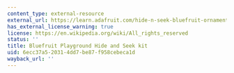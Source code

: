 ```yaml
---
content_type: external-resource
external_url: https://learn.adafruit.com/hide-n-seek-bluefruit-ornament
has_external_license_warning: true
license: https://en.wikipedia.org/wiki/All_rights_reserved
status: ''
title: Bluefruit Playground Hide and Seek kit
uid: 6ecc37a5-2031-4dd7-be87-f958cebeca1d
wayback_url: ''
---
```

